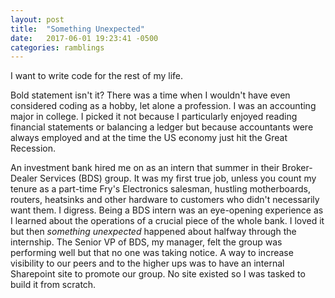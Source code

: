 ```yaml
---
layout: post
title:  "Something Unexpected"
date:   2017-06-01 19:23:41 -0500
categories: ramblings
---
```


I want to write code for the rest of my life.

Bold statement isn't it? There was a time when I wouldn't have even considered coding as a hobby, let alone a profession. I was an accounting major in college. I picked it not because I particularly enjoyed reading financial statements or balancing a ledger but because accountants were always employed and at the time the US economy just hit the Great Recession. 

An investment bank hired me on as an intern that summer in their Broker-Dealer Services (BDS) group. It was my first true job, unless you count my tenure as a part-time Fry's Electronics salesman, hustling motherboards, routers, heatsinks and other hardware to customers who didn't necessarily want them. I digress. Being a BDS intern was an eye-opening experience as I learned about the operations of a crucial piece of the whole bank. I loved it but then *something unexpected* happened about halfway through the internship. The Senior VP of BDS, my manager, felt the group was performing well but that no one was taking notice. A way to increase visibility to our peers and to the higher ups was to have an internal Sharepoint site to promote our group. No site existed so I was tasked to build it from scratch.
